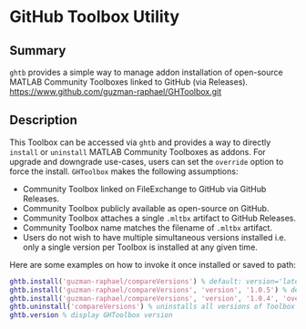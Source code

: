 # GitHub Toolbox Utility

## Summary

`ghtb` provides a simple way to manage addon installation of open-source MATLAB Community Toolboxes linked to GitHub (via Releases). https://www.github.com/guzman-raphael/GHToolbox.git

## Description

This Toolbox can be accessed via `ghtb` and provides a way to directly `install` or `uninstall` MATLAB Community Toolboxes as addons. For upgrade and downgrade use-cases, users can set the `override` option to force the install. `GHToolbox` makes the following assumptions:

- Community Toolbox linked on FileExchange to GitHub via GitHub Releases.
- Community Toolbox publicly available as open-source on GitHub.
- Community Toolbox attaches a single `.mltbx` artifact to GitHub Releases.
- Community Toolbox name matches the filename of `.mltbx` artifact.
- Users do not wish to have multiple simultaneous versions installed i.e. only a single version per Toolbox is installed at any given time.

Here are some examples on how to invoke it once installed or saved to path:

```matlab
ghtb.install('guzman-raphael/compareVersions') % default: version='latest' and override=false
ghtb.install('guzman-raphael/compareVersions', 'version', '1.0.5') % default: override=false
ghtb.install('guzman-raphael/compareVersions', 'version', '1.0.4', 'override', true)
ghtb.uninstall('compareVersions') % uninstalls all versions of Toolbox
ghtb.version % display GHToolbox version
```